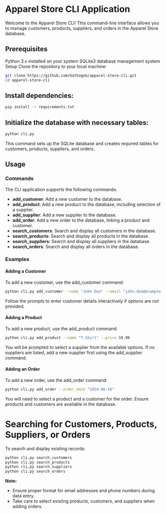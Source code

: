 # Apparel Store CLI Application
Welcome to the Apparel Store CLI! This command-line interface allows you to manage customers, products, suppliers, and orders in the Apparel Store database.

## Prerequisites
Python 3.x installed on your system
SQLite3 database management system
Setup
Clone the repository to your local machine:

```bash
git clone https://github.com/GathogoG/apparel-store-cli.git
cd apparel-store-cli
```
## Install dependencies:

```bash
pip install -r requirements.txt
```
## Initialize the database with necessary tables:

```bash
python cli.py
```
This command sets up the SQLite database and creates required tables for customers, products, suppliers, and orders.

## Usage
### Commands
The CLI application supports the following commands:

- **add_customer**: Add a new customer to the database.
- **add_product**: Add a new product to the database, including selection of a supplier.
- **add_supplier**: Add a new supplier to the database.
- **add_order**: Add a new order to the database, linking a product and customer.
- **search_customers**: Search and display all customers in the database.
- **search_products**: Search and display all products in the database.
- **search_suppliers**: Search and display all suppliers in the database.
- **search_orders**: Search and display all orders in the database.

### Examples
#### Adding a Customer
To add a new customer, use the add_customer command:

```bash
python cli.py add_customer --name "John Doe" --email "john.doe@example.com" --phone "1234567890"
```
Follow the prompts to enter customer details interactively if options are not provided.

#### Adding a Product
To add a new product, use the add_product command:

```bash
python cli.py add_product --name "T-Shirt" --price 19.99
```
You will be prompted to select a supplier from the available options. If no suppliers are listed, add a new supplier first using the add_supplier command.

#### Adding an Order
To add a new order, use the add_order command:

```bash
python cli.py add_order --order_date "2024-06-16"
```
You will need to select a product and a customer for the order. Ensure products and customers are available in the database.

# Searching for Customers, Products, Suppliers, or Orders
To search and display existing records:

```bash
python cli.py search_customers
python cli.py search_products
python cli.py search_suppliers
python cli.py search_orders
```
**Note:**
- Ensure proper format for email addresses and phone numbers during data entry.
- Take care to select existing products, customers, and suppliers when adding orders.

